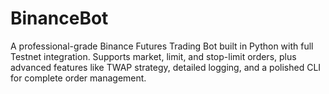 # BinanceBot
A professional-grade Binance Futures Trading Bot built in Python with full Testnet integration. Supports market, limit, and stop-limit orders, plus advanced features like TWAP strategy, detailed logging, and a polished CLI for complete order management.
